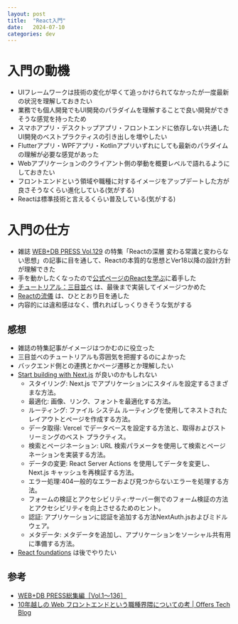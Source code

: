 ```yaml
---
layout: post
title:  "React入門"
date:   2024-07-10
categories: dev
---
```


# 入門の動機

- UIフレームワークは技術の変化が早くて追っかけられてなかったが一度最新の状況を理解しておきたい
- 業務でも個人開発でもUI開発のパラダイムを理解することで良い開発ができそうな感覚を持ったため
- スマホアプリ・デスクトップアプリ・フロントエンドに依存しない共通したUI開発のベストプラクティスの引き出しを増やしたい
- Flutterアプリ・WPFアプリ・Kotlinアプリいずれにしても最新のパラダイムの理解が必要な感覚があった
- Webアプリケーションのクライアント側の挙動を概要レベルで語れるようにしておきたい
- フロントエンドという領域や職種に対するイメージをアップデートした方が良さそうなくらい進化している(気がする)
- Reactは標準技術と言えるくらい普及している(気がする)

# 入門の仕方

- 雑誌 [WEB+DB PRESS Vol.129](https://amzn.to/4bynOTs) の特集「Reactの深層 変わる常識と変わらない思想」の記事に目を通して、Reactの本質的な思想とVer18以降の設計方針が理解できた
- 手を動かしたくなったので[公式ページのReactを学ぶ](https://ja.react.dev/learn)に着手した
- [チュートリアル：三目並べ](https://ja.react.dev/learn/tutorial-tic-tac-toe) は、最後まで実装してイメージつかめた
- [Reactの流儀](https://ja.react.dev/learn/thinking-in-react) は、ひととおり目を通した
- 内容的には違和感はなく、慣れればしっくりきそうな気がする

## 感想

- 雑誌の特集記事がイメージはつかむのに役立った
- 三目並べのチュートリアルも雰囲気を把握するのによかった
- バックエンド側との連携とかページ遷移とか理解したい
- [Start building with Next.js](https://nextjs.org/learn) が良いのかもしれない
    - スタイリング: Next.js でアプリケーションにスタイルを設定するさまざまな方法。
    - 最適化: 画像、リンク、フォントを最適化する方法。
    - ルーティング: ファイル システム ルーティングを使用してネストされたレイアウトとページを作成する方法。
    - データ取得: Vercel でデータベースを設定する方法と、取得およびストリーミングのベスト プラクティス。
    - 検索とページネーション: URL 検索パラメータを使用して検索とページネーションを実装する方法。
    - データの変更: React Server Actions を使用してデータを変更し、Next.js キャッシュを再検証する方法。
    - エラー処理:404一般的なエラーおよび見つからないエラーを処理する方法。
    - フォームの検証とアクセシビリティ:サーバー側でのフォーム検証の方法とアクセシビリティを向上させるためのヒント。
    - 認証: アプリケーションに認証を追加する方法NextAuth.jsおよびミドルウェア。
    - メタデータ: メタデータを追加し、アプリケーションをソーシャル共有用に準備する方法。
- [React foundations](https://nextjs.org/learn/react-foundations) は後でやりたい


## 参考

- [WEB+DB PRESS総集編［Vol.1～136］](https://amzn.to/3LflMg9)
- [10年越しの Web フロントエンドという職種界隈についての考 | Offers Tech Blog](https://zenn.dev/overflow_offers/articles/20221017-definition-of-frontend)
